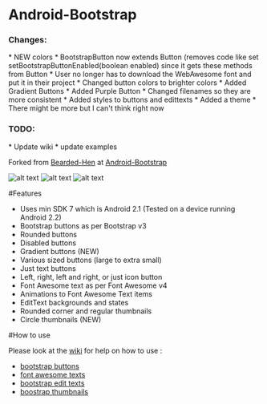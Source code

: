 Android-Bootstrap
=================
<h3>Changes:</h3>
* NEW colors
* BootstrapButton now extends Button (removes code like set setBootstrapButtonEnabled(boolean enabled) since it gets these methods from Button
* User no longer has to download the WebAwesome font and put it in their project
* Changed button colors to brighter colors
* Added Gradient Buttons
* Added Purple Button
* Changed filenames so they are more consistent
* Added styles to buttons and edittexts
* Added a theme
* There might be more but I can't think right now


<h3>TODO:</h3>
* Update wiki
* update examples

Forked from [Bearded-Hen](https://github.com/Bearded-Hen) at [Android-Bootstrap](https://github.com/Bearded-Hen/Android-Bootstrap) 

![alt text](https://raw.github.com/theDazzler/Android-Bootstrap/master/images/device_image_2.png "Device Image")
![alt text](https://raw.github.com/theDazzler/Android-Bootstrap/master/images/device_image3.png "Device Image")
![alt text](https://raw.github.com/theDazzler/Android-Bootstrap/master/images/device_image_thumbnails_circle.png "Device Image")


#Features
* Uses min SDK 7 which is Android 2.1 (Tested on a device running Android 2.2)
* Bootstrap buttons as per Bootstrap v3
* Rounded buttons
* Disabled buttons
* Gradient buttons (NEW)
* Various sized buttons (large to extra small)
* Just text buttons
* Left, right, left and right, or just icon button
* Font Awesome text as per Font Awesome v4
* Animations to Font Awesome Text items
* EditText backgrounds and states
* Rounded corner and regular thumbnails
* Circle thumbnails (NEW)


#How to use

Please look at the [wiki](https://github.com/Bearded-Hen/Android-Bootstrap/wiki) for help on how to use :
* [bootstrap buttons](https://github.com/Bearded-Hen/Android-Bootstrap/wiki/Bootstrap-Button)
* [font awesome texts](https://github.com/Bearded-Hen/Android-Bootstrap/wiki/Font-Awesome-Text)
* [bootstrap edit texts](https://github.com/Bearded-Hen/Android-Bootstrap/wiki/Bootstrap-Edit-Text)
* [boostrap thumbnails](https://github.com/Bearded-Hen/Android-Bootstrap/wiki/Bootstrap-Thumbnail)

